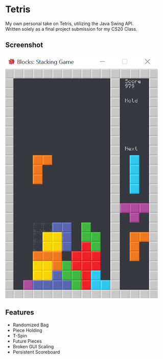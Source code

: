 # Tetris
My own personal take on Tetris, utilizing the Java Swing API.  
Written solely as a final project submission for my CS20 Class.

## Screenshot
![screenshot](/res/screenshot.png?raw=true)

## Features
- Randomized Bag
- Piece Holding
- T-Spin
- Future Pieces
- Broken GUI Scaling
- Persistent Scoreboard